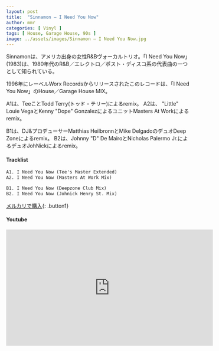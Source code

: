 ```yaml
---
layout: post
title:  "Sinnamon – I Need You Now"
author: mmr
categories: [ Vinyl ]
tags: [ House, Garage House, 90s ]
image: ../assets/images/Sinnamon – I Need You Now.jpg
---
```


Sinnamonは、アメリカ出身の女性R&Bヴォーカルトリオ。「I Need You Now」(1983)は、1980年代のR&B／エレクトロ／ポスト・ディスコ系の代表曲の一つとして知られている。

1996年にレーベルWorx Recordsからリリースされたこのレコードは、「I Need You Now」のHouse／Garage House MIX。

A1は、TeeことTodd Terry(トッド・テリー)によるremix。
A2は、 "Little" Louie VegaとKenny "Dope" GonzalezによるユニットMasters At Workによるremix。

B1は、DJ&プロデューサーMatthias HeilbronnとMike DelgadoのデュオDeep Zoneによるremix。
B2は、Johnny "D" De MairoとNicholas Palermo Jr.によるデュオJohNickによるremix。


#### Tracklist
```md
A1. I Need You Now (Tee's Master Extended)
A2. I Need You Now (Masters At Work Mix)

B1. I Need You Now (Deepzone Club Mix)
B2. I Need You Now (Johnick Henry St. Mix)
```

[メルカリで購入](https://jp.mercari.com/item/m86184123178?afid=6142608987){: .button1}

#### Youtube
<iframe width="560" height="315" src="https://www.youtube.com/embed/oq8_lUsKWDk?si=YyE6ZTBlK5TNjmXc" title="YouTube video player" frameborder="0" allow="accelerometer; autoplay; clipboard-write; encrypted-media; gyroscope; picture-in-picture; web-share" referrerpolicy="strict-origin-when-cross-origin" allowfullscreen></iframe>